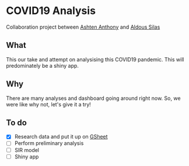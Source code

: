 # COVID19 Analysis

Collaboration project between [Ashten Anthony](https://github.com/ashten28) and [Aldous Silas](https://github.com/AldousSilas)

## What
This our take and attempt on analysising this COVID19 pandemic. This will predominately be a shiny app. 

## Why
There are many analyses and dashboard going around right now. So, we were like why not, let's give it a try!

## To do 
- [x] Research data and put it up on [GSheet](https://docs.google.com/spreadsheets/d/1P3PbK_c2V_k2H2xv4FnbpErmE5AjOQV0MC4_BsguFR0/edit#gid=0)
- [ ] Perform preliminary analysis
- [ ] SIR model
- [ ] Shiny app